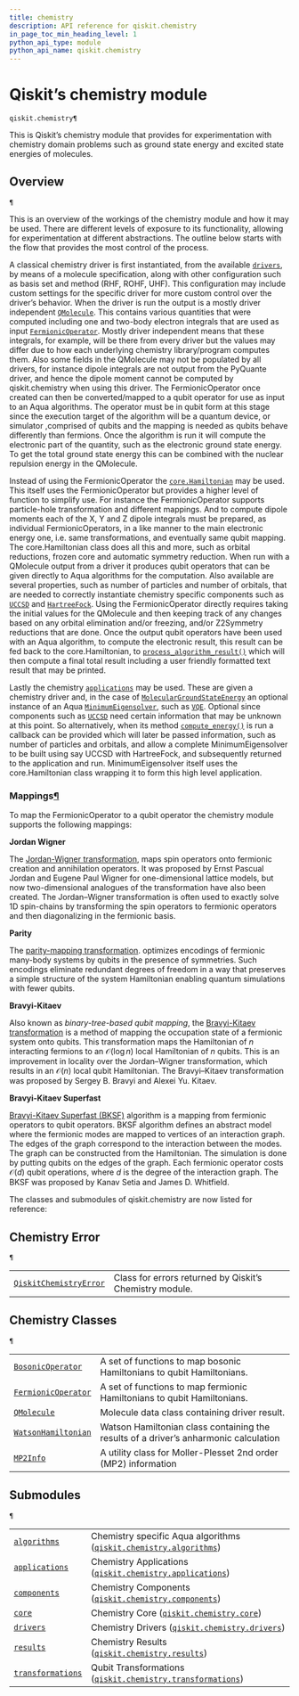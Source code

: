 ```yaml
---
title: chemistry
description: API reference for qiskit.chemistry
in_page_toc_min_heading_level: 1
python_api_type: module
python_api_name: qiskit.chemistry
---
```


<span id="module-qiskit.chemistry" />

<span id="qiskit-chemistry" />

# Qiskit’s chemistry module

<span id="module-qiskit.chemistry" />

`qiskit.chemistry¶`

This is Qiskit’s chemistry module that provides for experimentation with chemistry domain problems such as ground state energy and excited state energies of molecules.

## Overview

<span id="module-qiskit.chemistry" />

`¶`

This is an overview of the workings of the chemistry module and how it may be used. There are different levels of exposure to its functionality, allowing for experimentation at different abstractions. The outline below starts with the flow that provides the most control of the process.

A classical chemistry driver is first instantiated, from the available [`drivers`](qiskit.chemistry.drivers#module-qiskit.chemistry.drivers "qiskit.chemistry.drivers"), by means of a molecule specification, along with other configuration such as basis set and method (RHF, ROHF, UHF). This configuration may include custom settings for the specific driver for more custom control over the driver’s behavior. When the driver is run the output is a mostly driver independent [`QMolecule`](qiskit.chemistry.QMolecule#qiskit.chemistry.QMolecule "qiskit.chemistry.QMolecule"). This contains various quantities that were computed including one and two-body electron integrals that are used as input [`FermionicOperator`](qiskit.chemistry.FermionicOperator#qiskit.chemistry.FermionicOperator "qiskit.chemistry.FermionicOperator"). Mostly driver independent means that these integrals, for example, will be there from every driver but the values may differ due to how each underlying chemistry library/program computes them. Also some fields in the QMolecule may not be populated by all drivers, for instance dipole integrals are not output from the PyQuante driver, and hence the dipole moment cannot be computed by qiskit.chemistry when using this driver. The FermionicOperator once created can then be converted/mapped to a qubit operator for use as input to an Aqua algorithms. The operator must be in qubit form at this stage since the execution target of the algorithm will be a quantum device, or simulator ,comprised of qubits and the mapping is needed as qubits behave differently than fermions. Once the algorithm is run it will compute the electronic part of the quantity, such as the electronic ground state energy. To get the total ground state energy this can be combined with the nuclear repulsion energy in the QMolecule.

Instead of using the FermionicOperator the [`core.Hamiltonian`](qiskit.chemistry.core.Hamiltonian#qiskit.chemistry.core.Hamiltonian "qiskit.chemistry.core.Hamiltonian") may be used. This itself uses the FermionicOperator but provides a higher level of function to simplify use. For instance the FermionicOperator supports particle-hole transformation and different mappings. And to compute dipole moments each of the X, Y and Z dipole integrals must be prepared, as individual FermionicOperators, in a like manner to the main electronic energy one, i.e. same transformations, and eventually same qubit mapping. The core.Hamiltonian class does all this and more, such as orbital reductions, frozen core and automatic symmetry reduction. When run with a QMolecule output from a driver it produces qubit operators that can be given directly to Aqua algorithms for the computation. Also available are several properties, such as number of particles and number of orbitals, that are needed to correctly instantiate chemistry specific components such as [`UCCSD`](qiskit.chemistry.components.variational_forms.UCCSD#qiskit.chemistry.components.variational_forms.UCCSD "qiskit.chemistry.components.variational_forms.UCCSD") and [`HartreeFock`](qiskit.chemistry.components.initial_states.HartreeFock#qiskit.chemistry.components.initial_states.HartreeFock "qiskit.chemistry.components.initial_states.HartreeFock"). Using the FermionicOperator directly requires taking the initial values for the QMolecule and then keeping track of any changes based on any orbital elimination and/or freezing, and/or Z2Symmetry reductions that are done. Once the output qubit operators have been used with an Aqua algorithm, to compute the electronic result, this result can be fed back to the core.Hamiltonian, to [`process_algorithm_result()`](qiskit.chemistry.core.Hamiltonian.process_algorithm_result#qiskit.chemistry.core.Hamiltonian.process_algorithm_result "qiskit.chemistry.core.Hamiltonian.process_algorithm_result") which will then compute a final total result including a user friendly formatted text result that may be printed.

Lastly the chemistry [`applications`](qiskit.chemistry.applications#module-qiskit.chemistry.applications "qiskit.chemistry.applications") may be used. These are given a chemistry driver and, in the case of [`MolecularGroundStateEnergy`](qiskit.chemistry.applications.MolecularGroundStateEnergy#qiskit.chemistry.applications.MolecularGroundStateEnergy "qiskit.chemistry.applications.MolecularGroundStateEnergy") an optional instance of an Aqua [`MinimumEigensolver`](qiskit.aqua.algorithms.MinimumEigensolver#qiskit.aqua.algorithms.MinimumEigensolver "qiskit.aqua.algorithms.MinimumEigensolver"), such as [`VQE`](qiskit.aqua.algorithms.VQE#qiskit.aqua.algorithms.VQE "qiskit.aqua.algorithms.VQE"). Optional since components such as [`UCCSD`](qiskit.chemistry.components.variational_forms.UCCSD#qiskit.chemistry.components.variational_forms.UCCSD "qiskit.chemistry.components.variational_forms.UCCSD") need certain information that may be unknown at this point. So alternatively, when its method [`compute_energy()`](qiskit.chemistry.applications.MolecularGroundStateEnergy.compute_energy#qiskit.chemistry.applications.MolecularGroundStateEnergy.compute_energy "qiskit.chemistry.applications.MolecularGroundStateEnergy.compute_energy") is run a callback can be provided which will later be passed information, such as number of particles and orbitals, and allow a complete MinimumEigensolver to be built using say UCCSD with HartreeFock, and subsequently returned to the application and run. MinimumEigensolver itself uses the core.Hamiltonian class wrapping it to form this high level application.

### Mappings[¶](#mappings "Permalink to this headline")

To map the FermionicOperator to a qubit operator the chemistry module supports the following mappings:

**Jordan Wigner**

The [Jordan-Wigner transformation](https://rd.springer.com/article/10.1007%2FBF01331938), maps spin operators onto fermionic creation and annihilation operators. It was proposed by Ernst Pascual Jordan and Eugene Paul Wigner for one-dimensional lattice models, but now two-dimensional analogues of the transformation have also been created. The Jordan–Wigner transformation is often used to exactly solve 1D spin-chains by transforming the spin operators to fermionic operators and then diagonalizing in the fermionic basis.

**Parity**

The [parity-mapping transformation](https://arxiv.org/abs/1701.08213). optimizes encodings of fermionic many-body systems by qubits in the presence of symmetries. Such encodings eliminate redundant degrees of freedom in a way that preserves a simple structure of the system Hamiltonian enabling quantum simulations with fewer qubits.

**Bravyi-Kitaev**

Also known as *binary-tree-based qubit mapping*, the [Bravyi-Kitaev transformation](https://www.sciencedirect.com/science/article/pii/S0003491602962548) is a method of mapping the occupation state of a fermionic system onto qubits. This transformation maps the Hamiltonian of $n$ interacting fermions to an $\mathcal{O}(\log n)$ local Hamiltonian of $n$ qubits. This is an improvement in locality over the Jordan–Wigner transformation, which results in an $\mathcal{O}(n)$ local qubit Hamiltonian. The Bravyi–Kitaev transformation was proposed by Sergey B. Bravyi and Alexei Yu. Kitaev.

**Bravyi-Kitaev Superfast**

[Bravyi-Kitaev Superfast (BKSF)](https://aip.scitation.org/doi/10.1063/1.5019371) algorithm is a mapping from fermionic operators to qubit operators. BKSF algorithm defines an abstract model where the fermionic modes are mapped to vertices of an interaction graph. The edges of the graph correspond to the interaction between the modes. The graph can be constructed from the Hamiltonian. The simulation is done by putting qubits on the edges of the graph. Each fermionic operator costs $\mathcal{O}(d)$ qubit operations, where $d$ is the degree of the interaction graph. The BKSF was proposed by Kanav Setia and James D. Whitfield.

The classes and submodules of qiskit.chemistry are now listed for reference:

## Chemistry Error

<span id="module-qiskit.chemistry" />

`¶`

|                                                                                                                                               |                                                         |
| --------------------------------------------------------------------------------------------------------------------------------------------- | ------------------------------------------------------- |
| [`QiskitChemistryError`](qiskit.chemistry.QiskitChemistryError#qiskit.chemistry.QiskitChemistryError "qiskit.chemistry.QiskitChemistryError") | Class for errors returned by Qiskit’s Chemistry module. |

## Chemistry Classes

<span id="module-qiskit.chemistry" />

`¶`

|                                                                                                                                   |                                                                                      |
| --------------------------------------------------------------------------------------------------------------------------------- | ------------------------------------------------------------------------------------ |
| [`BosonicOperator`](qiskit.chemistry.BosonicOperator#qiskit.chemistry.BosonicOperator "qiskit.chemistry.BosonicOperator")         | A set of functions to map bosonic Hamiltonians to qubit Hamiltonians.                |
| [`FermionicOperator`](qiskit.chemistry.FermionicOperator#qiskit.chemistry.FermionicOperator "qiskit.chemistry.FermionicOperator") | A set of functions to map fermionic Hamiltonians to qubit Hamiltonians.              |
| [`QMolecule`](qiskit.chemistry.QMolecule#qiskit.chemistry.QMolecule "qiskit.chemistry.QMolecule")                                 | Molecule data class containing driver result.                                        |
| [`WatsonHamiltonian`](qiskit.chemistry.WatsonHamiltonian#qiskit.chemistry.WatsonHamiltonian "qiskit.chemistry.WatsonHamiltonian") | Watson Hamiltonian class containing the results of a driver’s anharmonic calculation |
| [`MP2Info`](qiskit.chemistry.MP2Info#qiskit.chemistry.MP2Info "qiskit.chemistry.MP2Info")                                         | A utility class for Moller-Plesset 2nd order (MP2) information                       |

## Submodules

<span id="module-qiskit.chemistry" />

`¶`

|                                                                                                                                  |                                                                                                                                                                           |
| -------------------------------------------------------------------------------------------------------------------------------- | ------------------------------------------------------------------------------------------------------------------------------------------------------------------------- |
| [`algorithms`](qiskit.chemistry.algorithms#module-qiskit.chemistry.algorithms "qiskit.chemistry.algorithms")                     | Chemistry specific Aqua algorithms ([`qiskit.chemistry.algorithms`](qiskit.chemistry.algorithms#module-qiskit.chemistry.algorithms "qiskit.chemistry.algorithms"))        |
| [`applications`](qiskit.chemistry.applications#module-qiskit.chemistry.applications "qiskit.chemistry.applications")             | Chemistry Applications ([`qiskit.chemistry.applications`](qiskit.chemistry.applications#module-qiskit.chemistry.applications "qiskit.chemistry.applications"))            |
| [`components`](qiskit.chemistry.components#module-qiskit.chemistry.components "qiskit.chemistry.components")                     | Chemistry Components ([`qiskit.chemistry.components`](qiskit.chemistry.components#module-qiskit.chemistry.components "qiskit.chemistry.components"))                      |
| [`core`](qiskit.chemistry.core#module-qiskit.chemistry.core "qiskit.chemistry.core")                                             | Chemistry Core ([`qiskit.chemistry.core`](qiskit.chemistry.core#module-qiskit.chemistry.core "qiskit.chemistry.core"))                                                    |
| [`drivers`](qiskit.chemistry.drivers#module-qiskit.chemistry.drivers "qiskit.chemistry.drivers")                                 | Chemistry Drivers ([`qiskit.chemistry.drivers`](qiskit.chemistry.drivers#module-qiskit.chemistry.drivers "qiskit.chemistry.drivers"))                                     |
| [`results`](qiskit.chemistry.results#module-qiskit.chemistry.results "qiskit.chemistry.results")                                 | Chemistry Results ([`qiskit.chemistry.results`](qiskit.chemistry.results#module-qiskit.chemistry.results "qiskit.chemistry.results"))                                     |
| [`transformations`](qiskit.chemistry.transformations#module-qiskit.chemistry.transformations "qiskit.chemistry.transformations") | Qubit Transformations ([`qiskit.chemistry.transformations`](qiskit.chemistry.transformations#module-qiskit.chemistry.transformations "qiskit.chemistry.transformations")) |

